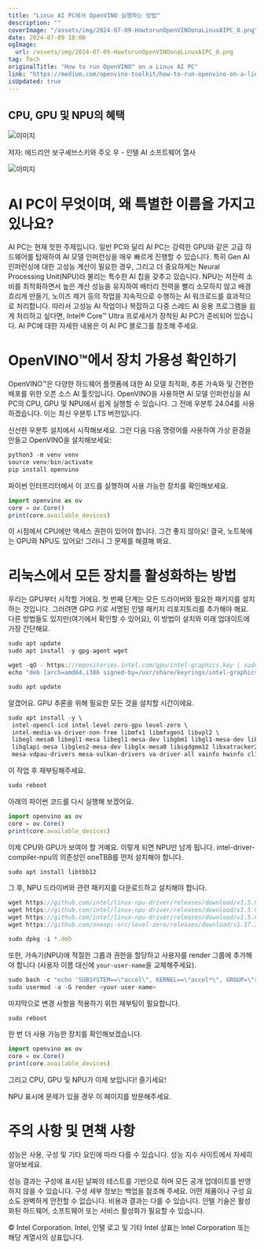 ```yaml
---
title: "Linux AI PC에서 OpenVINO 실행하는 방법"
description: ""
coverImage: "/assets/img/2024-07-09-HowtorunOpenVINOonaLinuxAIPC_0.png"
date: 2024-07-09 10:00
ogImage:
  url: /assets/img/2024-07-09-HowtorunOpenVINOonaLinuxAIPC_0.png
tag: Tech
originalTitle: "How to run OpenVINO™ on a Linux AI PC"
link: "https://medium.com/openvino-toolkit/how-to-run-openvino-on-a-linux-ai-pc-52083ce14a98"
isUpdated: true
---
```


## CPU, GPU 및 NPU의 혜택

![이미지](/assets/img/2024-07-09-HowtorunOpenVINOonaLinuxAIPC_0.png)

저자: 에드리안 보구셰브스키와 주오 우 - 인텔 AI 소프트웨어 열사

![이미지](/assets/img/2024-07-09-HowtorunOpenVINOonaLinuxAIPC_1.png)

<!-- cozy-coder - 수평 -->

<ins class="adsbygoogle"
     style="display:block"
     data-ad-client="ca-pub-4877378276818686"
     data-ad-slot="1107185301"
     data-ad-format="auto"
     data-full-width-responsive="true"></ins>

<script>
     (adsbygoogle = window.adsbygoogle || []).push({});
</script>

# AI PC이 무엇이며, 왜 특별한 이름을 가지고 있나요?

AI PC는 현재 핫한 주제입니다. 일반 PC와 달리 AI PC는 강력한 GPU와 같은 고급 하드웨어를 탑재하여 AI 모델 인퍼런싱을 매우 빠르게 진행할 수 있습니다. 특히 Gen AI 인퍼런싱에 대한 고성능 계산이 필요한 경우, 그리고 더 중요하게는 Neural Processing Unit(NPU)라 불리는 특수한 AI 칩을 갖추고 있습니다. NPU는 저전력 소비를 최적화하면서 높은 계산 성능을 유지하여 배터리 전력을 빨리 소모하지 않고 배경 흐리게 만들기, 노이즈 제거 등의 작업을 지속적으로 수행하는 AI 워크로드를 효과적으로 처리합니다. 따라서 고성능 AI 작업이나 복잡하고 다중 스레드 AI 응용 프로그램을 쉽게 처리하고 싶다면, Intel® Core™ Ultra 프로세서가 장착된 AI PC가 준비되어 있습니다. AI PC에 대한 자세한 내용은 이 AI PC 블로그를 참조해 주세요.

# OpenVINO™에서 장치 가용성 확인하기

OpenVINO™은 다양한 하드웨어 플랫폼에 대한 AI 모델 최적화, 추론 가속화 및 간편한 배포를 위한 오픈 소스 AI 툴킷입니다. OpenVINO을 사용하면 AI 모델 인퍼런싱을 AI PC의 CPU, GPU 및 NPU에서 쉽게 실행할 수 있습니다. 그 전에 우분투 24.04를 사용하겠습니다. 이는 최신 우분투 LTS 버전입니다.

<!-- cozy-coder - 수평 -->

<ins class="adsbygoogle"
     style="display:block"
     data-ad-client="ca-pub-4877378276818686"
     data-ad-slot="1107185301"
     data-ad-format="auto"
     data-full-width-responsive="true"></ins>

<script>
     (adsbygoogle = window.adsbygoogle || []).push({});
</script>

신선한 우분투 설치에서 시작해보세요. 그런 다음 다음 명령어를 사용하여 가상 환경을 만들고 OpenVINO을 설치해보세요:

```js
python3 -m venv venv
source venv/bin/activate
pip install openvino
```

파이썬 인터프리터에서 이 코드를 실행하여 사용 가능한 장치를 확인해보세요.

```js
import openvino as ov
core = ov.Core()
print(core.available_devices)
```

<!-- cozy-coder - 수평 -->

<ins class="adsbygoogle"
     style="display:block"
     data-ad-client="ca-pub-4877378276818686"
     data-ad-slot="1107185301"
     data-ad-format="auto"
     data-full-width-responsive="true"></ins>

<script>
     (adsbygoogle = window.adsbygoogle || []).push({});
</script>

이 시점에서 CPU에만 액세스 권한이 있어야 합니다. 그건 좋지 않아요! 결국, 노트북에는 GPU와 NPU도 있어요! 그러니 그 문제를 해결해 봐요.

# 리눅스에서 모든 장치를 활성화하는 방법

우리는 GPU부터 시작할 거에요. 첫 번째 단계는 모든 드라이버와 필요한 패키지를 설치하는 것입니다. 그러려면 GPG 키로 서명된 인텔 패키지 리포지토리를 추가해야 해요. 다른 방법들도 있지만(여기에서 확인할 수 있어요), 이 방법이 설치와 미래 업데이트에 가장 간단해요.

```js
sudo apt update
sudo apt install -y gpg-agent wget

wget -qO - https://repositories.intel.com/gpu/intel-graphics.key | sudo gpg - yes - dearmor - output /usr/share/keyrings/intel-graphics.gpg
echo "deb [arch=amd64,i386 signed-by=/usr/share/keyrings/intel-graphics.gpg] https://repositories.intel.com/gpu/ubuntu jammy client" | sudo tee /etc/apt/sources.list.d/intel-gpu-jammy.list

sudo apt update
```

<!-- cozy-coder - 수평 -->

<ins class="adsbygoogle"
     style="display:block"
     data-ad-client="ca-pub-4877378276818686"
     data-ad-slot="1107185301"
     data-ad-format="auto"
     data-full-width-responsive="true"></ins>

<script>
     (adsbygoogle = window.adsbygoogle || []).push({});
</script>

알겠어요. GPU 추론을 위해 필요한 모든 것을 설치할 시간이에요.

```js
sudo apt install -y \
 intel-opencl-icd intel-level-zero-gpu level-zero \
 intel-media-va-driver-non-free libmfx1 libmfxgen1 libvpl2 \
 libegl-mesa0 libegl1-mesa libegl1-mesa-dev libgbm1 libgl1-mesa-dev libgl1-mesa-dri \
 libglapi-mesa libgles2-mesa-dev libglx-mesa0 libigdgmm12 libxatracker2 mesa-va-drivers \
 mesa-vdpau-drivers mesa-vulkan-drivers va-driver-all vainfo hwinfo clinfo
```

이 작업 후 재부팅해주세요.

```js
sudo reboot
```

<!-- cozy-coder - 수평 -->

<ins class="adsbygoogle"
     style="display:block"
     data-ad-client="ca-pub-4877378276818686"
     data-ad-slot="1107185301"
     data-ad-format="auto"
     data-full-width-responsive="true"></ins>

<script>
     (adsbygoogle = window.adsbygoogle || []).push({});
</script>

아래의 파이썬 코드를 다시 실행해 보겠어요.

```js
import openvino as ov
core = ov.Core()
print(core.available_devices)
```

이제 CPU와 GPU가 보여야 할 거예요. 이렇게 되면 NPU만 남게 됩니다. intel-driver-compiler-npu의 의존성인 oneTBB를 먼저 설치해야 합니다.

```js
sudo apt install libtbb12
```

<!-- cozy-coder - 수평 -->

<ins class="adsbygoogle"
     style="display:block"
     data-ad-client="ca-pub-4877378276818686"
     data-ad-slot="1107185301"
     data-ad-format="auto"
     data-full-width-responsive="true"></ins>

<script>
     (adsbygoogle = window.adsbygoogle || []).push({});
</script>

그 후, NPU 드라이버와 관련 패키지를 다운로드하고 설치해야 합니다.

```js
wget https://github.com/intel/linux-npu-driver/releases/download/v1.5.0/intel-driver-compiler-npu_1.5.0.20240619-9582784383_ubuntu22.04_amd64.deb
wget https://github.com/intel/linux-npu-driver/releases/download/v1.5.0/intel-fw-npu_1.5.0.20240619-9582784383_ubuntu22.04_amd64.deb
wget https://github.com/intel/linux-npu-driver/releases/download/v1.5.0/intel-level-zero-npu_1.5.0.20240619-9582784383_ubuntu22.04_amd64.deb
wget https://github.com/oneapi-src/level-zero/releases/download/v1.17.2/level-zero_1.17.2+u22.04_amd64.deb

sudo dpkg -i *.deb
```

또한, 가속기(NPU)에 적절한 그룹과 권한을 할당하고 사용자를 render 그룹에 추가해야 합니다 (사용자 이름 대신에 `your-user-name`을 교체해주세요).

```js
sudo bash -c "echo 'SUBSYSTEM==\"accel\", KERNEL==\"accel*\", GROUP=\"render\", MODE=\"0660\"' > /etc/udev/rules.d/10-intel-vpu.rules"
sudo usermod -a -G render <your-user-name>
```

<!-- cozy-coder - 수평 -->

<ins class="adsbygoogle"
     style="display:block"
     data-ad-client="ca-pub-4877378276818686"
     data-ad-slot="1107185301"
     data-ad-format="auto"
     data-full-width-responsive="true"></ins>

<script>
     (adsbygoogle = window.adsbygoogle || []).push({});
</script>

마지막으로 변경 사항을 적용하기 위한 재부팅이 필요합니다.

```js
sudo reboot
```

한 번 더 사용 가능한 장치를 확인해보겠습니다.

```js
import openvino as ov
core = ov.Core()
print(core.available_devices)
```

<!-- cozy-coder - 수평 -->

<ins class="adsbygoogle"
     style="display:block"
     data-ad-client="ca-pub-4877378276818686"
     data-ad-slot="1107185301"
     data-ad-format="auto"
     data-full-width-responsive="true"></ins>

<script>
     (adsbygoogle = window.adsbygoogle || []).push({});
</script>

그리고 CPU, GPU 및 NPU가 이제 보입니다! 즐기세요!

NPU 표시에 문제가 있을 경우 이 페이지를 방문해주세요.

# 주의 사항 및 면책 사항

성능은 사용, 구성 및 기타 요인에 따라 다를 수 있습니다. 성능 지수 사이트에서 자세히 알아보세요.

<!-- cozy-coder - 수평 -->

<ins class="adsbygoogle"
     style="display:block"
     data-ad-client="ca-pub-4877378276818686"
     data-ad-slot="1107185301"
     data-ad-format="auto"
     data-full-width-responsive="true"></ins>

<script>
     (adsbygoogle = window.adsbygoogle || []).push({});
</script>

성능 결과는 구성에 표시된 날짜의 테스트를 기반으로 하며 모든 공개 업데이트를 반영하지 않을 수 있습니다. 구성 세부 정보는 백업을 참조해 주세요. 어떤 제품이나 구성 요소도 완벽하게 안전할 수 없습니다. 비용과 결과는 다를 수 있습니다. 인텔 기술은 활성화된 하드웨어, 소프트웨어 또는 서비스 활성화가 필요할 수 있습니다.

© Intel Corporation. Intel, 인텔 로고 및 기타 Intel 상표는 Intel Corporation 또는 해당 계열사의 상표입니다.
